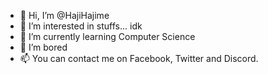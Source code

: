 - 👋 Hi, I’m @HajiHajime
- 👀 I’m interested in stuffs... idk
- 🌱 I’m currently learning Computer Science
- 💞️ I’m bored
- 📫 You can contact me on Facebook, Twitter and Discord.

<!---
HajiHajime/HajiHajime is a ✨ special ✨ repository because its `README.md` (this file) appears on your GitHub profile.
You can click the Preview link to take a look at your changes.
--->
